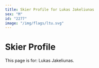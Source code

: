 ```yaml
---
title: Skier Profile for Lukas Jakeliunas
sex: "M"
id: "2277"
image: "/img/flags/ltu.svg" 
---
```


# Skier Profile

This page is for: Lukas Jakeliunas.
    